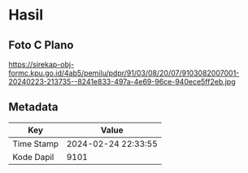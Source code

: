 # Hasil

## Foto C Plano

https://sirekap-obj-formc.kpu.go.id/4ab5/pemilu/pdpr/91/03/08/20/07/9103082007001-20240223-213735--8241e833-497a-4e69-96ce-940ece5ff2eb.jpg


## Metadata

| Key        | Value               |
| ---------- | ------------------- |
| Time Stamp | 2024-02-24 22:33:55 |
| Kode Dapil | 9101                |



